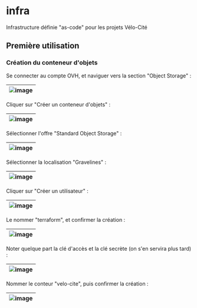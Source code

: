 # infra

Infrastructure définie "as-code" pour les projets Vélo-Cité

## Première utilisation

### Création du conteneur d'objets

Se connecter au compte OVH, et naviguer vers la section "Object Storage" :

| ![image](https://github.com/LoicGombeaud/velocite-infra/assets/1173317/145dbada-b0ff-4652-8fa6-f24f9379e048) |
|-|

Cliquer sur "Créer un conteneur d'objets" :

| ![image](https://github.com/LoicGombeaud/velocite-infra/assets/1173317/5bfd4f27-9d92-45c7-ac3a-898520654d75) |
|-|

Sélectionner l'offre "Standard Object Storage" :

| ![image](https://github.com/LoicGombeaud/velocite-infra/assets/1173317/4bc816dc-641e-4e53-a3e2-af0416e8794a) |
|-|

Sélectionner la localisation "Gravelines" :

| ![image](https://github.com/LoicGombeaud/velocite-infra/assets/1173317/22988fe8-4b24-460a-b354-5c096a39bdc4) |
|-|

Cliquer sur "Créer un utilisateur" :

| ![image](https://github.com/LoicGombeaud/velocite-infra/assets/1173317/dee1ae2e-dfe3-4b74-a1d8-81beebed2330) |
|-|

Le nommer "terraform", et confirmer la création :

| ![image](https://github.com/LoicGombeaud/velocite-infra/assets/1173317/45316fac-a9dd-401f-bd81-a0c9021b54a0) |
|-|

Noter quelque part la clé d'accès et la clé secrète (on s'en servira plus tard) :

| ![image](https://github.com/LoicGombeaud/velocite-infra/assets/1173317/0a54d487-e0ff-4d1a-88ec-f23c32f59a88) |
|-|

Nommer le conteur "velo-cite", puis confirmer la création :

| ![image](https://github.com/LoicGombeaud/velocite-infra/assets/1173317/465d4432-9fcf-4476-b9fe-3fc999c9a029) |
|-|
